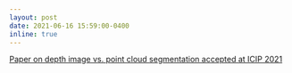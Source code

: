 ```yaml
---
layout: post
date: 2021-06-16 15:59:00-0400
inline: true
---
```


<a href="https://av.dfki.de/2021/06/paper-accepted-at-icip-2021/"> Paper on depth image vs. point cloud segmentation accepted at ICIP 2021 </a>
